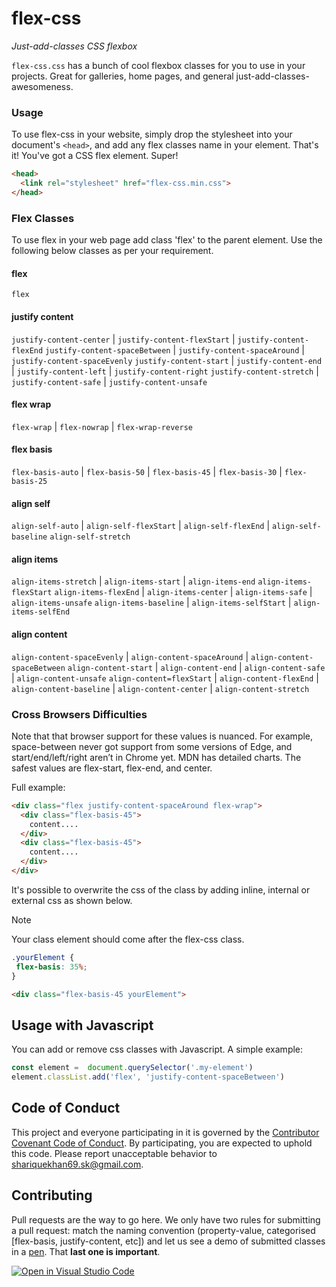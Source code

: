 # flex-css

_Just-add-classes CSS flexbox_

`flex-css.css` has a bunch of cool flexbox classes for you to use in your projects. Great for galleries, home pages, and general just-add-classes-awesomeness.

### Usage

To use flex-css in your website, simply drop the stylesheet into your document's `<head>`, and add any flex classes name in your element. That's it! You've got a CSS flex element. Super!

```html
<head>
  <link rel="stylesheet" href="flex-css.min.css">
</head>
```


### Flex Classes

To use flex in your web page add class 'flex' to the parent element. Use the following below classes as per your requirement.

#### flex
`flex`

#### justify content
`justify-content-center` | `justify-content-flexStart` | `justify-content-flexEnd`
`justify-content-spaceBetween` | `justify-content-spaceAround` | `justify-content-spaceEvenly`
`justify-content-start` | `justify-content-end` | `justify-content-left` | `justify-content-right`
`justify-content-stretch` | `justify-content-safe` | `justify-content-unsafe`

#### flex wrap
`flex-wrap`  | `flex-nowrap`  | `flex-wrap-reverse`

#### flex basis
<!-- Supported for 2 items 50, 45 ; for 3 items 30 ; for 4 items 25 -->
`flex-basis-auto` | `flex-basis-50` | `flex-basis-45` | `flex-basis-30` | `flex-basis-25`

#### align self
`align-self-auto` | `align-self-flexStart` | `align-self-flexEnd` | `align-self-baseline`
`align-self-stretch`

#### align items
`align-items-stretch` | `align-items-start` | `align-items-end` `align-items-flexStart`
`align-items-flexEnd` | `align-items-center` | `align-items-safe` | `align-items-unsafe`
`align-items-baseline` | `align-items-selfStart` | `align-items-selfEnd`

#### align content
`align-content-spaceEvenly` | `align-content-spaceAround` | `align-content-spaceBetween`
`align-content-start` | `align-content-end` | `align-content-safe` | `align-content-unsafe`
`align-content=flexStart` | `align-content-flexEnd` | `align-content-baseline` | `align-content-center` | `align-content-stretch`

### Cross Browsers Difficulties
Note that that browser support for these values is nuanced. For example, space-between never got support from some versions of Edge, and start/end/left/right aren’t in Chrome yet. MDN has detailed charts. The safest values are flex-start, flex-end, and center.

Full example:

```html
<div class="flex justify-content-spaceAround flex-wrap">
  <div class="flex-basis-45">
    content....
  </div>
  <div class="flex-basis-45">
    content....
  </div>
</div>
```

It's possible to overwrite the css of the class by adding inline, internal or external css as shown below.

> [!NOTE]
> Your class element should come after the flex-css class.

```css
.yourElement {
 flex-basis: 35%;
}
```
```html
<div class="flex-basis-45 yourElement">
```

## Usage with Javascript

You can add or remove css classes with Javascript. A simple example:

```javascript
const element =  document.querySelector('.my-element')
element.classList.add('flex', 'justify-content-spaceBetween')
```

## Code of Conduct

This project and everyone participating in it is governed by the [Contributor Covenant Code of Conduct](CODE_OF_CONDUCT.md). By participating, you are expected to uphold this code. Please report unacceptable behavior to [shariquekhan69.sk@gmail.com](mailto:shariquekhan69.sk@gmail.com).

## Contributing

Pull requests are the way to go here. We only have two rules for submitting a pull request: match the naming convention (property-value, categorised [flex-basis, justify-content, etc]) and let us see a demo of submitted classes in a [pen](http://codepen.io). That **last one is important**.

[![Open in Visual Studio Code](https://open.vscode.dev/badges/open-in-vscode.svg)](https://open.vscode.dev/shariquekhan1997/flex-css)

